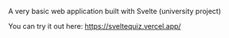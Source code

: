 A very basic web application built with Svelte (university project)

You can try it out here: https://sveltequiz.vercel.app/
